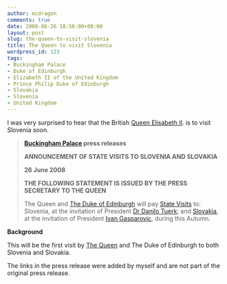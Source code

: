 ```yaml
---
author: mcdragon
comments: true
date: 2008-06-26 18:56:00+00:00
layout: post
slug: the-queen-to-visit-slovenia
title: The Queen to visit Slovenia
wordpress_id: 123
tags:
- Buckingham Palace
- Duke of Edinburgh
- Elizabeth II of the United Kingdom
- Prince Philip Duke of Edinburgh
- Slovakia
- Slovenia
- United Kingdom
---
```


I was very surprised to hear that the British [Queen Elisabeth II](http://www.royal.gov.uk/). is to visit Slovenia soon.


> **[Buckingham Palace](http://en.wikipedia.org/wiki/Buckingham_Palace) press releases**
> 
> **ANNOUNCEMENT OF STATE VISITS TO SLOVENIA AND SLOVAKIA**
> 
> **26 June 2008**
> 
> **THE FOLLOWING STATEMENT IS ISSUED BY THE PRESS SECRETARY TO THE QUEEN**
> 
> The Queen and [The Duke of Edinburgh](http://www.imdb.com/name/nm0697611) will pay [State Visits](http://en.wikipedia.org/wiki/State_visit) to: Slovenia, at the invitation of President [Dr Danilo Tuerk](http://www.up-rs.si/up-rs/uprs-eng.nsf); and [Slovakia](http://maps.google.com/maps?ll=48.15,17.1166666667&spn=10.0,10.0&q=48.15,17.1166666667&t=h), at the invitation of President [Ivan Gasparovic](http://www.prezident.sk/?introduction), during this Autumn.

**Background**

This will be the first visit by [The Queen](http://en.wikipedia.org/wiki/Monarchy_of_the_United_Kingdom) and The Duke of Edinburgh to both Slovenia and Slovakia.


The links in the press release were added by myself and are not part of the original press release.